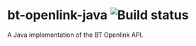 # bt-openlink-java ![Build status](https://travis-ci.org/BT-OpenSource/bt-openlink-java.svg?branch=master)

A Java implementation of the BT Openlink API.
